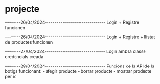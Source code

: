 # projecte #

--------26/04/2024-------------------------------
Login + Registre funcionen

--------26/04/2024-------------------------------
Login + Registre + llistat de productes funcionen

--------27/04/2024-------------------------------
Login amb la classe credencials creada

--------28/04/2024-------------------------------
Funcions de la API de la botiga funcionant:
	- afegir producte
	- borrar producte
	- mostrar producte per id
